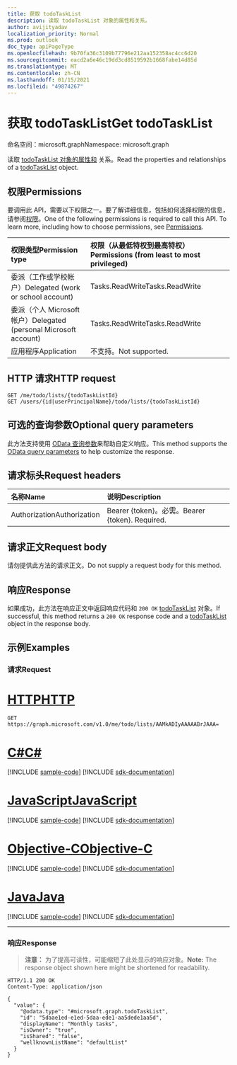 ```yaml
---
title: 获取 todoTaskList
description: 读取 todoTaskList 对象的属性和关系。
author: avijityadav
localization_priority: Normal
ms.prod: outlook
doc_type: apiPageType
ms.openlocfilehash: 9b70fa36c3109b77796e212aa152358ac4cc6d20
ms.sourcegitcommit: eacd2a6e46c19dd3cd8519592b1668fabe14d85d
ms.translationtype: MT
ms.contentlocale: zh-CN
ms.lasthandoff: 01/15/2021
ms.locfileid: "49874267"
---
```

# <a name="get-todotasklist"></a><span data-ttu-id="56a37-103">获取 todoTaskList</span><span class="sxs-lookup"><span data-stu-id="56a37-103">Get todoTaskList</span></span>
<span data-ttu-id="56a37-104">命名空间：microsoft.graph</span><span class="sxs-lookup"><span data-stu-id="56a37-104">Namespace: microsoft.graph</span></span>

<span data-ttu-id="56a37-105">读取 [todoTaskList 对象的属性和](../resources/todotasklist.md) 关系。</span><span class="sxs-lookup"><span data-stu-id="56a37-105">Read the properties and relationships of a [todoTaskList](../resources/todotasklist.md) object.</span></span>

## <a name="permissions"></a><span data-ttu-id="56a37-106">权限</span><span class="sxs-lookup"><span data-stu-id="56a37-106">Permissions</span></span>
<span data-ttu-id="56a37-p101">要调用此 API，需要以下权限之一。要了解详细信息，包括如何选择权限的信息，请参阅[权限](/graph/permissions-reference)。</span><span class="sxs-lookup"><span data-stu-id="56a37-p101">One of the following permissions is required to call this API. To learn more, including how to choose permissions, see [Permissions](/graph/permissions-reference).</span></span>

|<span data-ttu-id="56a37-109">权限类型</span><span class="sxs-lookup"><span data-stu-id="56a37-109">Permission type</span></span>|<span data-ttu-id="56a37-110">权限（从最低特权到最高特权）</span><span class="sxs-lookup"><span data-stu-id="56a37-110">Permissions (from least to most privileged)</span></span>|
|:---|:---|
|<span data-ttu-id="56a37-111">委派（工作或学校帐户）</span><span class="sxs-lookup"><span data-stu-id="56a37-111">Delegated (work or school account)</span></span>|<span data-ttu-id="56a37-112">Tasks.ReadWrite</span><span class="sxs-lookup"><span data-stu-id="56a37-112">Tasks.ReadWrite</span></span>|
|<span data-ttu-id="56a37-113">委派（个人 Microsoft 帐户）</span><span class="sxs-lookup"><span data-stu-id="56a37-113">Delegated (personal Microsoft account)</span></span>|<span data-ttu-id="56a37-114">Tasks.ReadWrite</span><span class="sxs-lookup"><span data-stu-id="56a37-114">Tasks.ReadWrite</span></span>|
|<span data-ttu-id="56a37-115">应用程序</span><span class="sxs-lookup"><span data-stu-id="56a37-115">Application</span></span>|<span data-ttu-id="56a37-116">不支持。</span><span class="sxs-lookup"><span data-stu-id="56a37-116">Not supported.</span></span>|

## <a name="http-request"></a><span data-ttu-id="56a37-117">HTTP 请求</span><span class="sxs-lookup"><span data-stu-id="56a37-117">HTTP request</span></span>

<!-- {
  "blockType": "ignored"
}
-->
``` http
GET /me/todo/lists/{todoTaskListId}
GET /users/{id|userPrincipalName}/todo/lists/{todoTaskListId}
```

## <a name="optional-query-parameters"></a><span data-ttu-id="56a37-118">可选的查询参数</span><span class="sxs-lookup"><span data-stu-id="56a37-118">Optional query parameters</span></span>
<span data-ttu-id="56a37-119">此方法支持使用 [OData 查询参数](/graph/query-parameters)来帮助自定义响应。</span><span class="sxs-lookup"><span data-stu-id="56a37-119">This method supports the [OData query parameters](/graph/query-parameters) to help customize the response.</span></span>

## <a name="request-headers"></a><span data-ttu-id="56a37-120">请求标头</span><span class="sxs-lookup"><span data-stu-id="56a37-120">Request headers</span></span>
|<span data-ttu-id="56a37-121">名称</span><span class="sxs-lookup"><span data-stu-id="56a37-121">Name</span></span>|<span data-ttu-id="56a37-122">说明</span><span class="sxs-lookup"><span data-stu-id="56a37-122">Description</span></span>|
|:---|:---|
|<span data-ttu-id="56a37-123">Authorization</span><span class="sxs-lookup"><span data-stu-id="56a37-123">Authorization</span></span>|<span data-ttu-id="56a37-p102">Bearer {token}。必需。</span><span class="sxs-lookup"><span data-stu-id="56a37-p102">Bearer {token}. Required.</span></span>|

## <a name="request-body"></a><span data-ttu-id="56a37-126">请求正文</span><span class="sxs-lookup"><span data-stu-id="56a37-126">Request body</span></span>
<span data-ttu-id="56a37-127">请勿提供此方法的请求正文。</span><span class="sxs-lookup"><span data-stu-id="56a37-127">Do not supply a request body for this method.</span></span>

## <a name="response"></a><span data-ttu-id="56a37-128">响应</span><span class="sxs-lookup"><span data-stu-id="56a37-128">Response</span></span>

<span data-ttu-id="56a37-129">如果成功，此方法在响应正文中返回响应代码和 `200 OK` [todoTaskList](../resources/todotasklist.md) 对象。</span><span class="sxs-lookup"><span data-stu-id="56a37-129">If successful, this method returns a `200 OK` response code and a [todoTaskList](../resources/todotasklist.md) object in the response body.</span></span>

## <a name="examples"></a><span data-ttu-id="56a37-130">示例</span><span class="sxs-lookup"><span data-stu-id="56a37-130">Examples</span></span>

### <a name="request"></a><span data-ttu-id="56a37-131">请求</span><span class="sxs-lookup"><span data-stu-id="56a37-131">Request</span></span>


# <a name="http"></a>[<span data-ttu-id="56a37-132">HTTP</span><span class="sxs-lookup"><span data-stu-id="56a37-132">HTTP</span></span>](#tab/http)
<!-- {
  "blockType": "request",
  "sampleKeys": ["AAMkADIyAAAAABrJAAA="],
  "name": "get_todotasklist"
}
-->
``` http
GET https://graph.microsoft.com/v1.0/me/todo/lists/AAMkADIyAAAAABrJAAA=
```
# <a name="c"></a>[<span data-ttu-id="56a37-133">C#</span><span class="sxs-lookup"><span data-stu-id="56a37-133">C#</span></span>](#tab/csharp)
[!INCLUDE [sample-code](../includes/snippets/csharp/get-todotasklist-csharp-snippets.md)]
[!INCLUDE [sdk-documentation](../includes/snippets/snippets-sdk-documentation-link.md)]

# <a name="javascript"></a>[<span data-ttu-id="56a37-134">JavaScript</span><span class="sxs-lookup"><span data-stu-id="56a37-134">JavaScript</span></span>](#tab/javascript)
[!INCLUDE [sample-code](../includes/snippets/javascript/get-todotasklist-javascript-snippets.md)]
[!INCLUDE [sdk-documentation](../includes/snippets/snippets-sdk-documentation-link.md)]

# <a name="objective-c"></a>[<span data-ttu-id="56a37-135">Objective-C</span><span class="sxs-lookup"><span data-stu-id="56a37-135">Objective-C</span></span>](#tab/objc)
[!INCLUDE [sample-code](../includes/snippets/objc/get-todotasklist-objc-snippets.md)]
[!INCLUDE [sdk-documentation](../includes/snippets/snippets-sdk-documentation-link.md)]

# <a name="java"></a>[<span data-ttu-id="56a37-136">Java</span><span class="sxs-lookup"><span data-stu-id="56a37-136">Java</span></span>](#tab/java)
[!INCLUDE [sample-code](../includes/snippets/java/get-todotasklist-java-snippets.md)]
[!INCLUDE [sdk-documentation](../includes/snippets/snippets-sdk-documentation-link.md)]

---



### <a name="response"></a><span data-ttu-id="56a37-137">响应</span><span class="sxs-lookup"><span data-stu-id="56a37-137">Response</span></span>
><span data-ttu-id="56a37-138">**注意：** 为了提高可读性，可能缩短了此处显示的响应对象。</span><span class="sxs-lookup"><span data-stu-id="56a37-138">**Note:** The response object shown here might be shortened for readability.</span></span>
<!-- {
  "blockType": "response",
  "truncated": true,
  "@odata.type": "microsoft.graph.todoTaskList"
}
-->
``` http
HTTP/1.1 200 OK
Content-Type: application/json

{
  "value": {
    "@odata.type": "#microsoft.graph.todoTaskList",
    "id": "5daae1ed-e1ed-5daa-ede1-aa5dede1aa5d",
    "displayName": "Monthly tasks",
    "isOwner": "true",
    "isShared": "false",
    "wellknownListName": "defaultList"
  }
}
```



